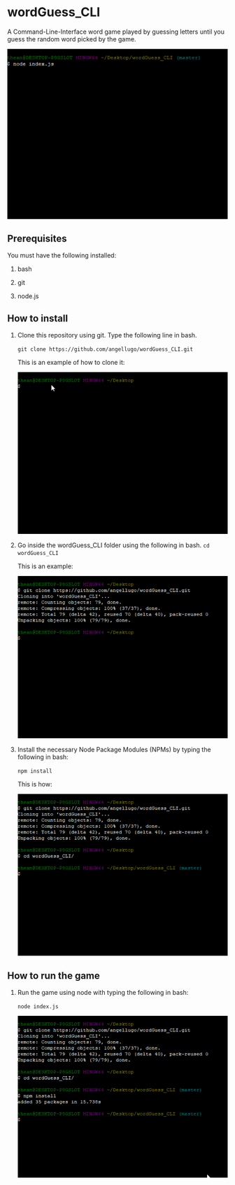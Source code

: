 # wordGuess_CLI
A Command-Line-Interface word game played by guessing letters until you guess the random word picked by the game.

![Word Guess Cli](images/wordGuessCLI_How_to_play.gif)


## Prerequisites

You must have the following installed:

1.  bash

2. git

3. node.js


## How to install

1. Clone this repository using git. Type the following line in bash.

    `git clone https://github.com/angellugo/wordGuess_CLI.git`

    This is an example of how to clone it:

    ![Word Guess CLI](images/wordGuessCLI_How_to_clone.gif)

2. Go inside the wordGuess_CLI folder using the following in bash.
    `cd wordGuess_CLI`

    This is an example:

    ![Word Guess CLI](images/wordGuessCLI_How_to_cd.gif)

3. Install the necessary Node Package Modules (NPMs) by typing the following in bash:

    `npm install`

    This is how:

    ![Word Guess CLI](images/wordGuessCLI_How_to_install.gif)


## How to run the game
1. Run the game using node with typing the following in bash:

    `node index.js`

    ![Word Guess CLI](images/wordGuessCLI_How_to_run.gif)
